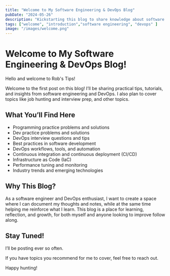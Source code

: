 ```yaml
---
title: "Welcome to My Software Engineering & DevOps Blog"
pubDate: "2024-05-26"
description: "Kickstarting this blog to share knowledge about software engineering, DevOps, and failing my way through it!"
tags: ["welcome", "introduction","software engineering", "devops" ]
image: "/images/welcome.png" 
---
```


# Welcome to My Software Engineering & DevOps Blog!

Hello and welcome to Rob's Tips! 

Welcome to the first post on this blog! I’ll be sharing practical tips, tutorials, and insights from software engineering and DevOps. I also plan to cover topics like job hunting and interview prep, and other topics.

## What You’ll Find Here

- Programming practice problems and solutions
- Dev practice problems and solutions
- DevOps interview questions and tips
- Best practices in software development  
- DevOps workflows, tools, and automation  
- Continuous integration and continuous deployment (CI/CD)  
- Infrastructure as Code (IaC)  
- Performance tuning and monitoring  
- Industry trends and emerging technologies

## Why This Blog?

As a software engineer and DevOps enthusiast, I want to create a space where I can document my thoughts and notes, while at the same time helping me reinforce what I learn. This blog is a place for learning, reflection, and growth, for both myself and anyone looking to improve follow along.

## Stay Tuned!

I’ll be posting ever so often.

If you have topics you recommend for me to cover, feel free to reach out.

Happy hunting!